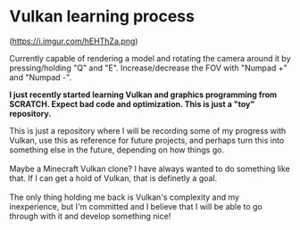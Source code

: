 # Vulkan learning process

(https://i.imgur.com/hEHThZa.png)

Currently capable of rendering a model and rotating the camera around it by pressing/holding "Q" and "E". Increase/decrease the FOV with "Numpad +" and "Numpad -".

**I just recently started learning Vulkan and graphics programming from SCRATCH. Expect bad code and optimization. This is just a "toy" repository.**

This is just a repository where I will be recording some of my progress with Vulkan, use this as reference for future projects, and perhaps turn this into something else in the future, depending on how things go.<br>
<br>
Maybe a Minecraft Vulkan clone? I have always wanted to do something like that. If I can get a hold of Vulkan, that is definetly a goal.<br>
<br>
The only thing holding me back is Vulkan's complexity and my inexperience, but I'm committed and I believe that I will be able to go through with it and develop something nice!<br>
